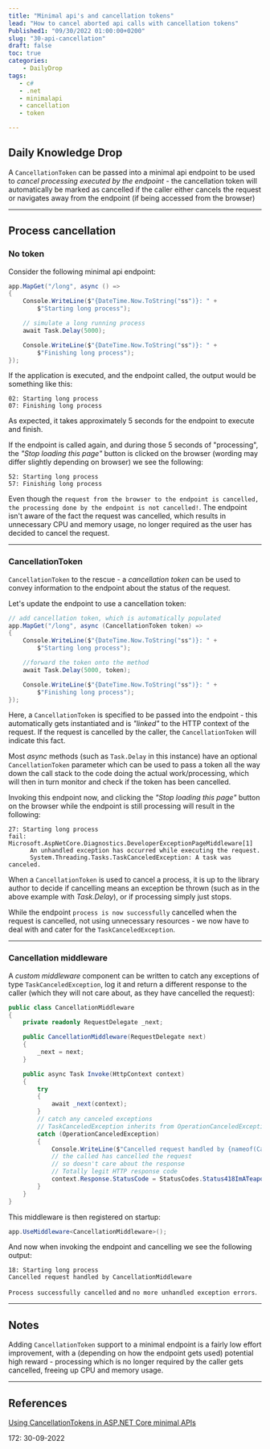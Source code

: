 ```yaml
---
title: "Minimal api's and cancellation tokens"
lead: "How to cancel aborted api calls with cancellation tokens"
Published1: "09/30/2022 01:00:00+0200"
slug: "30-api-cancellation"
draft: false
toc: true
categories:
    - DailyDrop
tags:
   - c#
   - .net
   - minimalapi
   - cancellation
   - token

---
```


## Daily Knowledge Drop

A `CancellationToken` can be passed into a minimal api endpoint to be used to _cancel processing executed by the endpoint_ - the cancellation token will automatically be marked as cancelled if the caller either cancels the request or navigates away from the endpoint (if being accessed from the browser)

---

## Process cancellation

### No token

Consider the following minimal api endpoint:

``` csharp
app.MapGet("/long", async () =>
{
    Console.WriteLine($"{DateTime.Now.ToString("ss")}: " +
        $"Starting long process");

    // simulate a long running process
    await Task.Delay(5000);

    Console.WriteLine($"{DateTime.Now.ToString("ss")}: " +
        $"Finishing long process");
});
```

If the application is executed, and the endpoint called, the output would be something like this:

```terminal
02: Starting long process
07: Finishing long process
```

As expected, it takes approximately 5 seconds for the endpoint to execute and finish.

If the endpoint is called again, and during those 5 seconds of "processing", the _"Stop loading this page"_ button is clicked on the browser (wording may differ slightly depending on browser) we see the following:

``` terminal
52: Starting long process
57: Finishing long process
```

Even though the `request from the browser to the endpoint is cancelled, the processing done by the endpoint is not cancelled!`. The endpoint isn't aware of the fact the request was cancelled, which results in unnecessary CPU and memory usage, no longer required as the user has decided to cancel the request.

---

### CancellationToken

`CancellationToken` to the rescue - a _cancellation token_ can be used to convey information to the endpoint about the status of the request.  

Let's update the endpoint to use a cancellation token:

``` csharp
// add cancellation token, which is automatically populated
app.MapGet("/long", async (CancellationToken token) =>
{
    Console.WriteLine($"{DateTime.Now.ToString("ss")}: " +
        $"Starting long process");

    //forward the token onto the method
    await Task.Delay(5000, token);

    Console.WriteLine($"{DateTime.Now.ToString("ss")}: " +
        $"Finishing long process");
});
```

Here, a `CancellationToken` is specified to be passed into the endpoint - this automatically gets instantiated and is _"linked"_ to the HTTP context of the request. If the request is cancelled by the caller, the `CancellationToken` will indicate this fact.

Most _async_ methods (such as `Task.Delay` in this instance) have an optional `CancellationToken` parameter which can be used to pass a token all the way down the call stack to the code doing the actual work/processing, which will then in turn monitor and check if the token has been cancelled.

Invoking this endpoint now, and clicking the _"Stop loading this page"_ button on the browser while the endpoint is still processing will result in the following:

``` terminal
27: Starting long process
fail: Microsoft.AspNetCore.Diagnostics.DeveloperExceptionPageMiddleware[1]
      An unhandled exception has occurred while executing the request.
      System.Threading.Tasks.TaskCanceledException: A task was canceled.
```

When a `CancellationToken` is used to cancel a process, it is up to the library author to decide if cancelling means an exception be thrown (such as in the above example with _Task.Delay_), or if processing simply just stops.

While the endpoint `process is now successfully` cancelled when the request is cancelled, not using unnecessary resources - we now have to deal with and cater for the `TaskCanceledException`.

---

### Cancellation middleware

A _custom middleware_ component can be written to catch any exceptions of type `TaskCanceledException`, log it and return a different response to the caller (which they will not care about, as they have cancelled the request):

``` csharp
public class CancellationMiddleware
{
    private readonly RequestDelegate _next;

    public CancellationMiddleware(RequestDelegate next)
    {
        _next = next;
    }

    public async Task Invoke(HttpContext context)
    {
        try
        {
            await _next(context);
        }
        // catch any canceled exceptions
        // TaskCanceledException inherits from OperationCanceledException
        catch (OperationCanceledException)
        {
            Console.WriteLine($"Cancelled request handled by {nameof(CancellationMiddleware)}");
            // the called has cancelled the request
            // so doesn't care about the response
            // Totally legit HTTP response code
            context.Response.StatusCode = StatusCodes.Status418ImATeapot;
        }
    }
}
```

This middleware is then registered on startup:

``` csharp
app.UseMiddleware<CancellationMiddleware>();
```

And now when invoking the endpoint and cancelling we see the following output:

``` terminal
18: Starting long process
Cancelled request handled by CancellationMiddleware
```

`Process successfully cancelled` and `no more unhandled exception errors`.

---

## Notes

Adding `CancellationToken` support to a minimal endpoint is a fairly low effort improvement, with a (depending on how the endpoint gets used) potential high reward - processing which is no longer required by the caller gets cancelled, freeing up CPU and memory usage.

---

## References

[Using CancellationTokens in ASP.NET Core minimal APIs ](https://andrewlock.net/using-cancellationtokens-in-asp-net-core-minimal-apis/)   

<?# DailyDrop ?>172: 30-09-2022<?#/ DailyDrop ?>
